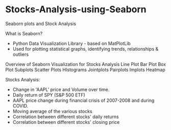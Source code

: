 # Stocks-Analysis-using-Seaborn
Seaborn plots and Stock Analysis

What is Seaborn?
- Python Data Visualization Library - based on MatPlotLib
- Used for plotting statistical graphs, identifying trends, relationships & outliers

Overview of Seaborn Visualization for Stocks Analysis
Line Plot
Bar Plot
Box Plot
Subplots
Scatter Plots
HIstograms
Jointplots
Pairplots
lmplots
Heatmap

Stocks Analysis:
- Change in 'AAPL' price and Volume over time.
- Daily return of SPY (S&P 500 ETF)
- AAPL price change during financial crisis of 2007-2008 and during COVID.
- Moving average of the various stocks
- Correlation between different stocks' daily returns
- Correlation between different stocks' closing price
